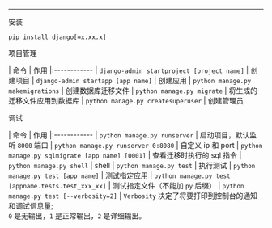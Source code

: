 <hr>

安装

```
pip install django[=x.xx.x]
```

项目管理

| 命令 | 作用
|:------------
| `django-admin startproject [project name]` | 创建项目
| `django-admin startapp [app name]` | 创建应用
| `python manage.py makemigrations` | 创建数据库迁移文件
| `python manage.py migrate` | 将生成的迁移文件应用到数据库
| `python manage.py createsuperuser` | 创建管理员


调试

| 命令 | 作用
|:------------
| `python manage.py runserver` | 启动项目，默认监听 `8000` 端口
| `python manage.py runserver 0:8080` | 自定义 ip 和 port
| `python manage.py sqlmigrate [app name] [0001]` | 查看迁移时执行的 sql 指令
| `python manage.py shell` | shell
| `python manage.py test` | 执行测试
| `python manage.py test [app name]` | 测试指定应用
| `python manage.py test [appname.tests.test_xxx_xx]` | 测试指定文件（不能加 `py` 后缀）
| `python manage.py test [--verbosity=2]` | `Verbosity` 决定了将要打印到控制台的通知和调试信息量; <br>`0` 是无输出，`1` 是正常输出，`2` 是详细输出。